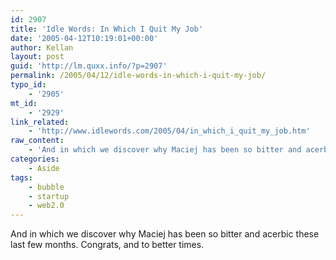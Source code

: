 ```yaml
---
id: 2907
title: 'Idle Words: In Which I Quit My Job'
date: '2005-04-12T10:19:01+00:00'
author: Kellan
layout: post
guid: 'http://lm.quxx.info/?p=2907'
permalink: /2005/04/12/idle-words-in-which-i-quit-my-job/
typo_id:
    - '2905'
mt_id:
    - '2929'
link_related:
    - 'http://www.idlewords.com/2005/04/in_which_i_quit_my_job.htm'
raw_content:
    - 'And in which we discover why Maciej has been so bitter and acerbic these last few months.  Congrats, and to better times.'
categories:
    - Aside
tags:
    - bubble
    - startup
    - web2.0
---
```


And in which we discover why Maciej has been so bitter and acerbic these last few months. Congrats, and to better times.